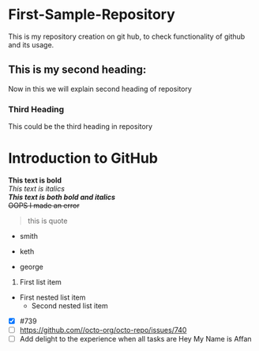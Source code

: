 # First-Sample-Repository
This is my repository creation on git hub, to check functionality of github and its usage.
## This is my second heading:
Now in this we will explain second heading of repository
### Third Heading
This could be the third heading in repository
# Introduction to GitHub
**This text is bold**\
*This text is italics*\
***This text is both bold and italics***\
 ~~OOPS I made an error~~
> this is quote
* smith
+ keth
- george
1. First list item
  - First nested list item
    - Second nested list item

- [x] #739
- [ ] https://github.com//octo-org/octo-repo/issues/740
- [ ] Add delight to the experience when all tasks are
Hey My Name is Affan

